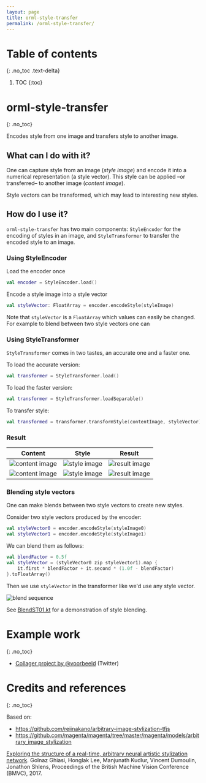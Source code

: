 ```yaml
---
layout: page
title: orml-style-transfer
permalink: /orml-style-transfer/
---
```

# Table of contents
{: .no_toc .text-delta}
1. TOC
{:toc}        
# orml-style-transfer
{: .no_toc}


Encodes style from one image and transfers style to another image.

## What can I do with it?

One can capture style from an image (_style image_) and encode it into a numerical representation (a style vector). This
style can be applied –or transferred– to another image (_content image_). 

Style vectors can be transformed, which may lead to interesting new styles.

## How do I use it?

`orml-style-transfer` has two main components: `StyleEncoder` for the encoding of styles in an image, and `StyleTransformer` to 
transfer the encoded style to an image.

### Using StyleEncoder

Load the encoder once

```kotlin
val encoder = StyleEncoder.load()
```

Encode a style image into a style vector
```kotlin
val styleVector: FloatArray = encoder.encodeStyle(styleImage)
```

Note that `styleVector` is a `FloatArray` which values can easily be changed. For example
to blend between two style vectors one can



### Using StyleTransformer

`StyleTransformer` comes in two tastes, an accurate one and a faster one. 

To load the accurate version:
```kotlin
val transformer = StyleTransformer.load() 
```

To load the faster version:
```kotlin
val transformer = StyleTransformer.loadSeparable() 
```

To transfer style:
```kotlin
val transformed = transformer.transformStyle(contentImage, styleVector)
```



### Result

| Content | Style | Result |
|---------|-------|--------|
| ![content image](https://github.com/openrndr/orml/raw/orml-0.3/orml-style-transfer/../demo-data/images/image-001.png) | ![style image](https://github.com/openrndr/orml/raw/orml-0.3/orml-style-transfer/../demo-data/images/style-001.jpg) | ![result image](https://github.com/openrndr/orml/raw/orml-0.3/orml-style-transfer/images/example-001.png)
| ![content image](https://github.com/openrndr/orml/raw/orml-0.3/orml-style-transfer/../demo-data/images/image-003.jpg) | ![style image](https://github.com/openrndr/orml/raw/orml-0.3/orml-style-transfer/../demo-data/images/style-003.jpg) | ![result image](https://github.com/openrndr/orml/raw/orml-0.3/orml-style-transfer/images/example-002.png)

### Blending style vectors

One can make blends between two style vectors to create new styles. 

Consider two style vectors produced by the encoder:
```kotlin
val styleVector0 = encoder.encodeStyle(styleImage0)
val styleVector1 = encoder.encodeStyle(styleImage1)
```
We can blend them as follows:
```kotlin
val blendFactor = 0.5f
val styleVector = (styleVector0 zip styleVector1).map {
    it.first * blendFactor + it.second * (1.0f - blendFactor)
}.toFloatArray()
```
Then we use `styleVector` in the transformer like we'd use any style vector.

![blend sequence](https://github.com/openrndr/orml/raw/orml-0.3/orml-style-transfer/images/blend.gif)

See [BlendST01.kt](https://github.com/openrndr/orml/raw/orml-0.3/orml-style-transfer/src/demo/kotlin/BlendST01.kt) for a demonstration of style blending. 

#  Example work
{: .no_toc}


 * [Collager project by @voorbeeld](https://twitter.com/voorbeeld/status/1323001554580971520) (Twitter)

#  Credits and references
{: .no_toc}


Based on:
 * https://github.com/reiinakano/arbitrary-image-stylization-tfjs
 * https://github.com/magenta/magenta/tree/master/magenta/models/arbitrary_image_stylization

[Exploring the structure of a real-time, arbitrary neural artistic stylization network](https://arxiv.org/abs/1705.06830). Golnaz Ghiasi, Honglak Lee, Manjunath Kudlur, Vincent Dumoulin, Jonathon Shlens, Proceedings of the British Machine Vision Conference (BMVC), 2017.